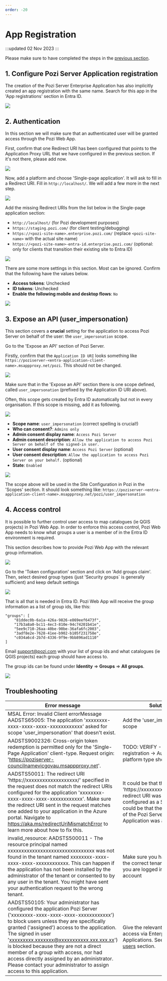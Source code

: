 ```yaml
---
order: -20
---
```


# App Registration

:::updated
02 Nov 2023
:::

Please make sure to have completed the steps in the [previous section](./application-proxy).

## 1. Configure Pozi Server Application registration

The creation of the Pozi Server Enterprise Application has also implicitly created an app registration with the same name.
Search for this app in the 'App registrations' section in Entra ID.

![](img/entra-id-app-registration-step-1.png)


## 2. Authentication

In this section we will make sure that an authenticated user will be granted access through the Pozi Web App.

First, confirm that one Redirect URI has been configured that points to the Application Proxy URL that we have configured in the previous section. If it's not there, please add now.

![](img/entra-id-app-registration-step-2.png)

Now, add a platform and choose 'Single-page application'. It will ask to fill in a Redirect URI. Fill in `http://localhost/`. We will add a few more in the next step.

![](img/entra-id-app-registration-step-3.png)

Add the missing Redirect URIs from the list below in the Single-page application section:

* `http://localhost/` (for Pozi development purposes)
* `https://staging.pozi.com/` (for client testing/debugging)
* `https://<pozi-site-name>.enterprise.pozi.com/` (replace `<pozi-site-name>` with the actual site name)
* `https://<pozi-site-name>-entra-id.enterprise.pozi.com/` (optional: only for clients that transition their existing site to Entra ID)

![](img/entra-id-app-registration-step-4.png)

There are some more settings in this section. Most can be ignored. Confirm that the following have the values below.

* **Access tokens**: Unchecked
* **ID tokens**: Unchecked
* **Enable the following mobile and desktop flows**: `No`

![](img/entra-id-app-registration-step-5.png)

## 3. Expose an API (user_impersonation)

This section covers a **crucial** setting for the application to access Pozi Server on behalf of the user: the `user_impersonation` scope.

Go to the 'Expose an API' section of Pozi Server.

Firstly, confirm that the `Application ID URI` looks something like `https://poziserver-<entra-application-client-name>.msappproxy.net/pozi`. This should not be changed.

![](img/entra-id-scope-add-step-1.png)

Make sure that in the 'Expose an API' section there is one scope defined, called `user_impersonation` (prefixed by the Application ID URI above).

Often, this scope gets created by Entra ID automatically but not in every organisation. If this scope is missing, add it as following.

![](img/entra-id-scope-add-step-2.png)

* **Scope name**: `user_impersonation` (correct spelling is crucial!)
* **Who can consent?**: `Admins only`
* **Admin consent display name**: `Access Pozi Server`
* **Admin consent description**: `Allow the application to access Pozi Server on behalf of the signed-in user.`
* **User consent display name**: `Access Pozi Server` (optional)
* **User consent description**: `Allow the application to access Pozi Server on your behalf.` (optional)
* **State**: `Enabled`

![](img/entra-id-scope-add-step-3.png)

The scope above will be used in the Site Configuration in Pozi in the 'Scopes' section. It should look something like:
`https://poziserver-<entra-application-client-name>.msappproxy.net/pozi/user_impersonation`

## 4. Access control

It is possible to further control user access to map catalogues (ie QGIS projects) in Pozi Web App. In order to enforce this access control, Pozi Web App needs to know what groups a user is a member of in the Entra ID environment is required.

This section describes how to provide Pozi Web App with the relevant group information.

![](img/entra-id-groups-claim-step-1.png)

Go to the 'Token configuration' section and click on 'Add groups claim'. Then, select desired group types (just 'Security groups` is generally sufficient) and keep default settings

![](img/entra-id-groups-claim-step-2.png)

That is all that is needed in Entra ID. Pozi Web App will receive the group information as a list of group ids, like this:

```
"groups": [
    "81ddec0b-6a1a-426a-9826-e869eef6473f",
    "17b3a8a0-bc11-4ec3-810e-94c74201b41e",
    "5ee9c710-26aa-40be-90be-36afa6fc2003",
    "3adf8e2e-7628-41ee-b902-b105f231758e",
    "c034a6cd-2b7d-4336-9f9e-9bb896ad1110"
]
```

Email support@pozi.com with your list of group ids and what catalogues (ie QGIS projects) each group should have access to.

The group ids can be found under **Identity** ⇒ **Groups** ⇒ **All groups**.

![](img/entra-id-groups-claim-step-3.png)

## Troubleshooting

Error message | Solution
--- | ---
MSAL Error: Invalid Client errorMessage AADSTS65005: The application 'xxxxxxxx-xxxx-xxxx-xxxx-xxxxxxxxxxxx' asked for scope 'user_impersonation' that doesn't exist. | Add the 'user_impersonation' scope
AADSTS9002326: Cross-origin token redemption is permitted only for the 'Single-Page Application' client-type. Request origin: 'https://poziserver-councilnamevicgovau.msappproxy.net'. | TODO: VERIFY - App registration -> Authentication-> platform type should be SPA
AADSTS50011: The redirect URI 'https://xxxxxxxxxxxxxxxxxxx/' specified in the request does not match the redirect URIs configured for the application 'xxxxxxxx-xxxx-xxxx-xxxx-xxxxxxxxxxxx'. Make sure the redirect URI sent in the request matches one added to your application in the Azure portal. Navigate to https://aka.ms/redirectUriMismatchError to learn more about how to fix this. | It could be that the 'https://xxxxxxxxxxxxxxxxxxx/' redirect URI was not configured as a SPA, or, it could be that the application ID of the Pozi Server Enterprise Application was accidentally
invalid_resource: AADSTS500011 -  The resource principal named xxxxxxxxxxxxxxxxxxxxxxxxxxxxxxxx was not found in the tenant named xxxxxxxx-xxxx-xxxx-xxxx-xxxxxxxxxxxx. This can happen if the application has not been installed by the administrator of the tenant or consented to by any user in the tenant. You might have sent your authentication request to the wrong tenant. | Make sure you have provided the correct tenant id and that you are logged in the correct account
AADSTS50105: Your administrator has configured the application Pozi Server ('xxxxxxxx-xxxx-xxxx-xxxx-xxxxxxxxxxxx') to block users unless they are specifically granted ('assigned') access to the application. The signed in user 'xxxxxxxxx.xxxxxxx@xxxxxxxxxxx.xxx.xxx.xx') is blocked because they are not a direct member of a group with access, nor had access directly assigned by an administrator. Please contact your administrator to assign access to this application. | Give the relevant users/groups access via Enterprise Applications. See the [Assign users](./application-proxy/#3-assign-users) section.

<!-- ## 99. App registration



`Entra ID`: **App Registrations** ⇒ **Server**

* Set Pozi Server up in Entra ID as a registered app (admin privileges required): [https://docs.microsoft.com/en-au/azure/active-directory/develop/howto-create-service-principal-portal](https://docs.microsoft.com/en-au/azure/active-directory/develop/howto-create-service-principal-portal#register-an-application-with-azure-ad-and-create-a-service-principal)
* Record the Application id (also known as as client id) as well as tenant id

### Authentication

#### Web - Redirect URIs

Add the App Proxy URL to `Redirect URIs` to the `Web` section. E.g.:
  * `https://poziserver-<entra-application-client-name>.msappproxy.net/pozi/`

This is the same as the External URL configured above.

![](../integrations/img/azure-auth-web-redirect-uris.png)

#### Single Page Application - Redirect URIs

Add the following `Redirect URIs` to the `Single-page application` section:
  * `https://<sitename>.enterprise.pozi.com/`
  * `http://localhost:3000/` (for Pozi development purposes)
  * `https://staging.pozi.com/` (for client testing/debugging)

If upgrading an existing non-Azure Pozi Enterprise site, also add a URI for a dedicated test site with `-azure` appended to the existing site name:
  * `https://<sitename>-azure.enterprise.pozi.com/`

![](../integrations/img/azure-auth-spa-redirect-uris.png)

Please make sure that the URIs all have a trailing slash ('/') and note that the localhost URI is `http` (and not `https`).

### Implicit grant and hybrid flows

* `Access tokens` and `ID tokens` should remain unchecked

![](../integrations/img/azure-auth-implicit-grant-and-hybrid-flows.png)

### Advanced settings

* Set `Allow public client flows` to `No`

![](../integrations/img/azure-auth-advanced-settings.png)

### Authorisation

All going well, it should be possible to visit the App Proxy URL (in our example case: `https://poziserver-<entra-application-client-name>.msappproxy.net/pozi/`). If an error is shown like: `Sorry, but we’re having trouble with signing you in.` with a text similar to below, then we will need to give the relevant users/groups access.

:::note Example authorisation error:

AADSTS50105: Your administrator has configured the application Pozi Server ('xxxxxxxx-xxxx-xxxx-xxxx-xxxxxxxxxxxx') to block users unless they are specifically granted ('assigned') access to the application. The signed in user 'xxxxxxxxx.xxxxxxx@xxxxxxxxxxx.xxx.xxx.xx') is blocked because they are not a direct member of a group with access, nor had access directly assigned by an administrator. Please contact your administrator to assign access to this application.

:::

**Steps to authorise users/groups**

`Entra ID`: **Enterprise Applications** ⇒ **Server**

* In the Azure Portal, go to Enterprise Applications, select the enterprise application for the Pozi Application Proxy
* Under `Manage`, select `Users and groups`
* If no users/groups have been defined, it will say something like `No application assignments found`
* Click on `+ Add user/group`
* In the next page, click on the text `None selected` under`Users and groups
* On the right a panel should pop up with all available users/groups. Assuming that we want all users to have access, click on the group `All users` and click on `Select` in the bottom.
* It is worth taking note of the the info text `When you assign a group to an application, only users directly in the group will have access. The assignment does not cascade to nested groups.`, especially when one chooses a group that contains other groups. In the case of `All users`, this is not an issue.
* Under `Select a role`, the role `User` is preselected and cannot be changed. That is OK.
* Click on `Assign` in the bottom of the page.

Access should now be granted to the application proxy and the URL should be accessible.

### API Permissions

Give Pozi the following permissions:

- API/Permissions Name: `User.Read`
- Type: `Delegated`
- Admin consent required: `No`

This should allow Pozi to determine access based on a user's role(s). -->

<!-- Important: a user authenticated with the client's Azure AD through Pozi will need to their tokens to have been provided with permission to access all of the App Proxy (i.e. `https://poziserver-<entra-application-client-name>.msappproxy.net/`). -->




<!-- ### Token-based Authentication/Authorisation

:::note Under Construction

*This section is a work in progress. Please get in touch with us before following any of the steps below*

:::

* TO BE WRITTEN -->

<!-- ### App Roles

:::note Under Construction

*This section is a work in progress. Please get in touch with us before following any of the steps below*

:::

It is possible to assign app roles to users and groups and make those roles available through our token-based authentication/authorisation (which is currently still experimental).

The instructions below follow the [Microsoft guide on adding app roles](https://learn.microsoft.com/en-au/azure/active-directory/develop/howto-add-app-roles-in-azure-ad-apps).

#### Create App Roles

* Go to the App Proxy application in the `App registrations` sections and select `App roles`
* Create the following app role for read access to Pozi Server:
  - Display name: `Pozi Server Read Access`
  - Allowed member types: `Users/Groups`
  - Value: `PoziServer.Read`
  - Description: `Read access to Pozi Server`
  - Do you want to enable this app role?: `✔`
* Create the following app role for write access to Pozi Server:
  - Display name: `Pozi Server Write Access`
  - Allowed member types: `Users/Groups`
  - Value: `PoziServer.Write`
  - Description: `Write access to Pozi Server`
  - Do you want to enable this app role?: `✔`

#### Assign App Roles to Users/Groups

* Go to the App Proxy application in the `Enterprise applications` section and in the `Manage` category, select `Users and groups`
* Select all users/groups that should get read access to Pozi Server and click on `Edit` in the top of the page
* Click on `Select a role` and select the role `Pozi Server Read Access` and click on `Select` in the bottom of the page
* For enabling write access follow the same steps again but now select the role `Pozi Server Write Access`
* Currently, the Azure UI shows one row per role per user/group. That is expected behaviour.

#### App Roles in Tokens

* The roles defined above will automatically become available in the authentication tokens in the browser, allowing Pozi to change its behaviour depending on the roles that the user (or the group they are in) have. -->

